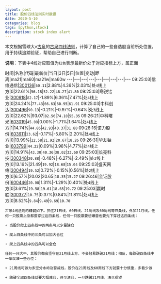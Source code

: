 ```yaml
---
layout: post
title: 股价四线法则实时数据
date: 2020-5-10
categories: blog
tags: [python,stock]
description: stock index alert
---
```



本文根据雪球大v[古泉](https://xueqiu.com/u/7148646888)的[古泉四线法则](https://xueqiu.com/7148646888/130498192)，计算了自己的一些自选股当前所处位置，用于持续追踪验证，帮助自己进行判断。

**说明**：下表中4线对应取值为`红色`表示最新价处于对应指标上方，属正面

时间|名称|代码|最新价|当日|3日|5日|位置|变动|距离|ma21|ma60|ma21w|ma60w
---|---|---|---|---|---|---|---|---
09:25:03|信维通信|[300136](https://xueqiu.com/S/SZ300136)|`60.11`|2.88%|4.36%|2.03%|处`4`线上方|0|22.61%|`56.18`|`52.22`|`48.27`|`41.80`
09:25:03|寒锐钴业|[300618](https://xueqiu.com/S/SZ300618)|`82.17`|-1.89%|6.36%|7.47%|处`4`线上方|0|24.24%|`77.43`|`66.63`|`60.95`|`61.91`
09:25:03|中科创达|[300496](https://xueqiu.com/S/SZ300496)|`90.13`|-0.21%|-0.97%|-0.64%|处`3`线上方|0|22.62%|93.07|`82.56`|`74.10`|`55.35`
09:26:21|中科曙光|[603019](https://xueqiu.com/S/SH603019)|`45.08`|0.00%|-1.71%|1.64%|处`4`线上方|1|14.74%|`44.86`|`42.93`|`40.37`|`31.80`
09:26:16|诺力股份|[603611](https://xueqiu.com/S/SH603611)|`23.62`|-0.17%|-5.80%|2.20%|处`4`线上方|0|13.99%|`22.58`|`21.92`|`20.67`|`18.26`
09:26:31|华友钴业|[603799](https://xueqiu.com/S/SH603799)|`44.22`|0.09%|3.98%|4.77%|处`4`线上方|0|14.91%|`43.30`|`40.36`|`38.02`|`33.60`
09:25:03|长亮科技|[300348](https://xueqiu.com/S/SZ300348)|`20.88`|-0.48%|-6.27%|-2.49%|处`3`线上方|0|13.16%|21.49|`19.92`|`18.68`|`15.04`
09:25:03|盛天网络|[300494](https://xueqiu.com/S/SZ300494)|`19.52`|0.72%|-0.15%|0.56%|处`2`线上方|0|6.57%|20.02|20.65|`18.35`|`15.27`
09:26:46|金证股份|[600446](https://xueqiu.com/S/SH600446)|`20.08`|1.31%|-1.29%|0.40%|处`4`线上方|0|3.61%|`19.58`|`19.61`|`18.65`|`19.72`
09:25:03|赢时胜|[300377](https://xueqiu.com/S/SZ300377)|`10.75`|0.37%|0.84%|11.81%|处`4`线上方|0|8.52%|`9.84`|`9.49`|`9.69`|`10.70`

```
古泉4线法则的精髓如下。抓住21日线、60日线、21周线及60周线等四条线，外加21月线，任何一只股票上涨都要穿过这四条线，任何一只股票要想爆雷也要先下穿过这四条线：

+ 当股价爬上四条线中的两条可以少量建仓

+ 爬上四条线中的三条可以加大仓位

+ 爬上四条线中的四条可以全仓

任何一只大牛，其股价都会坚守在21月线上方，不会轻易跌破21月线；相反，每跌破四条线中一条就减一些仓位：

+ 21周线可做为多空分水岭及警戒线，股价在21周线及60周线下方就要十分慎重，多看少做

+ 跌破全部四条线就要大幅减仓，甚至清仓，一旦跌破21月线，清仓观望
```